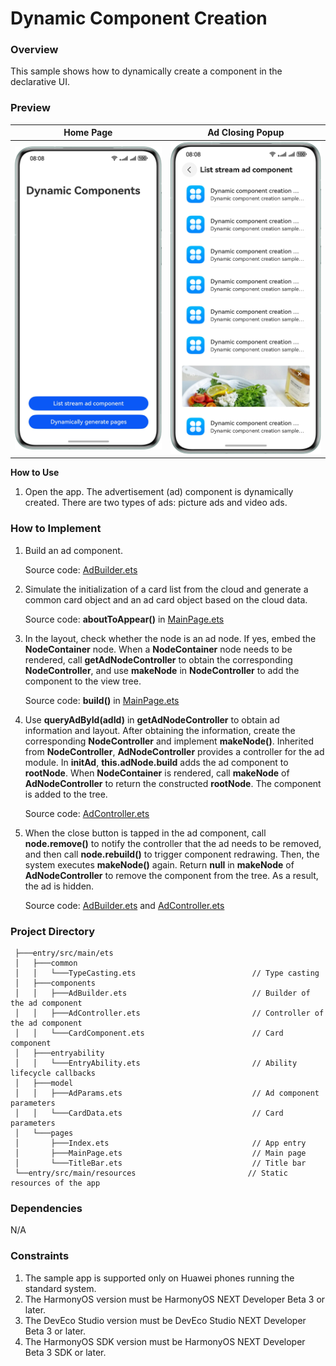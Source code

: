 # Dynamic Component Creation

### Overview

This sample shows how to dynamically create a component in the declarative UI.

### Preview
| Home Page                                 | Ad Closing Popup                            |
|--------------------------------------|---------------------------------------|
| ![](screenshots/device/MainPage.en.png) | ![](screenshots/device/Dialog.en.png) |

**How to Use**

1. Open the app. The advertisement (ad) component is dynamically created. There are two types of ads: picture ads and video ads.

### How to Implement

1. Build an ad component. 

   Source code: [AdBuilder.ets](./entry/src/main/ets/components/AdBuilder.ets)

2. Simulate the initialization of a card list from the cloud and generate a common card object and an ad card object based on the cloud data. 

   Source code: **aboutToAppear()** in [MainPage.ets](./entry/src/main/ets/pages/MainPage.ets)

3. In the layout, check whether the node is an ad node. If yes, embed the **NodeContainer** node. When a **NodeContainer** node needs to be rendered, call **getAdNodeController** to obtain the corresponding **NodeController**, and use **makeNode** in **NodeController** to add the component to the view tree.

   Source code: **build()** in [MainPage.ets](./entry/src/main/ets/pages/MainPage.ets)

4. Use **queryAdById(adId)** in **getAdNodeController** to obtain ad information and layout. After obtaining the information, create the corresponding **NodeController** and implement **makeNode()**. Inherited from **NodeController**, **AdNodeController** provides a controller for the ad module. In **initAd**, **this.adNode.build** adds the ad component to **rootNode**.
   When **NodeContainer** is rendered, call **makeNode** of **AdNodeController** to return the constructed **rootNode**. The component is added to the tree. 

   Source code: [AdController.ets](./entry/src/main/ets/components/AdController.ets)

5. When the close button is tapped in the ad component, call **node.remove()** to notify the controller that the ad needs to be removed, and then call **node.rebuild()** to trigger component redrawing. Then, the system executes **makeNode()** again. Return **null** in **makeNode** of **AdNodeController** to remove the component from the tree. As a result, the ad is hidden. 

   Source code: [AdBuilder.ets](./entry/src/main/ets/components/AdBuilder.ets) and [AdController.ets](./entry/src/main/ets/components/AdController.ets)

### Project Directory

   ```
    ├───entry/src/main/ets                             
    │   ├───common
    │   │   └───TypeCasting.ets                          // Type casting
    │   ├───components
    │   │   ├───AdBuilder.ets                            // Builder of the ad component
    │   │   ├───AdController.ets                         // Controller of the ad component
    │   │   └───CardComponent.ets                        // Card component
    │   ├───entryability
    │   │   └───EntryAbility.ets                         // Ability lifecycle callbacks
    │   ├───model
    │   │   ├───AdParams.ets                             // Ad component parameters
    │   │   └───CardData.ets                             // Card parameters
    │   └───pages
    │       ├───Index.ets                                // App entry
    │       ├───MainPage.ets                             // Main page
    │       └───TitleBar.ets                             // Title bar
    └──entry/src/main/resources                         // Static resources of the app
   ```

### Dependencies

N/A

### Constraints

1. The sample app is supported only on Huawei phones running the standard system.
2. The HarmonyOS version must be HarmonyOS NEXT Developer Beta 3 or later.
3. The DevEco Studio version must be DevEco Studio NEXT Developer Beta 3 or later.
4. The HarmonyOS SDK version must be HarmonyOS NEXT Developer Beta 3 SDK or later.
